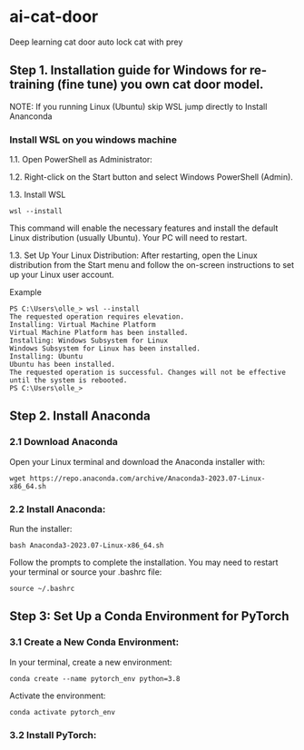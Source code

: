 # ai-cat-door
Deep learning cat door auto lock cat with prey

## Step 1. Installation guide for Windows for re-training (fine tune) you own cat door model. 
NOTE: If you running Linux (Ubuntu) skip WSL jump directly to Install Ananconda
### Install WSL on you windows machine
1.1. Open PowerShell as Administrator:

1.2. Right-click on the Start button and select Windows PowerShell (Admin).

1.3. Install WSL

```
wsl --install
```
This command will enable the necessary features and install the default Linux distribution (usually Ubuntu). Your PC will need to restart.

1.3. Set Up Your Linux Distribution:
After restarting, open the Linux distribution from the Start menu and follow the on-screen instructions to set up your Linux user account.

Example
```
PS C:\Users\olle_> wsl --install
The requested operation requires elevation.
Installing: Virtual Machine Platform
Virtual Machine Platform has been installed.
Installing: Windows Subsystem for Linux
Windows Subsystem for Linux has been installed.
Installing: Ubuntu
Ubuntu has been installed.
The requested operation is successful. Changes will not be effective until the system is rebooted.
PS C:\Users\olle_>
```

## Step 2. Install Anaconda
### 2.1 Download Anaconda
Open your Linux terminal and download the Anaconda installer with:
```
wget https://repo.anaconda.com/archive/Anaconda3-2023.07-Linux-x86_64.sh
```

### 2.2 Install Anaconda:
Run the installer:
```
bash Anaconda3-2023.07-Linux-x86_64.sh
```
Follow the prompts to complete the installation. You may need to restart your terminal or source your .bashrc file:
```
source ~/.bashrc
```

## Step 3: Set Up a Conda Environment for PyTorch
### 3.1 Create a New Conda Environment:
In your terminal, create a new environment:
```
conda create --name pytorch_env python=3.8
```
Activate the environment:
```
conda activate pytorch_env
```
### 3.2 Install PyTorch:



